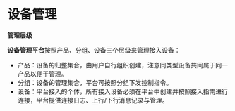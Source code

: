 # 设备管理

**管理层级**

**设备管理平台**按照产品、分组、设备三个层级来管理接入设备：
- 产品：设备的归整集合，由用户自行组织创建，注意同类型设备共同属于同一产品以便于管理。
- 分组：设备的管理集合，平台可按照分组下发控制指令。
- 设备：平台接入的个体，所有接入设备必须在平台中创建并按照接入指南进行连接，平台提供连接日志、上行/下行消息记录与管理。